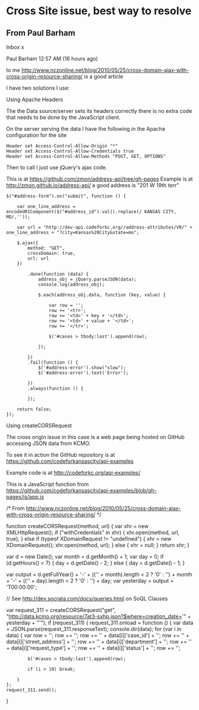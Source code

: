 # Cross Site issue, best way to resolve
## From Paul Barham


Inbox
x 

Paul Barham
12:57 AM (16 hours ago)

to me 
http://www.nczonline.net/blog/2010/05/25/cross-domain-ajax-with-cross-origin-resource-sharing/ is a good article

I have two solutions I use:  


Using Apache Headers

The the Data source/server sets its headers correctly there is no extra code that needs to be done by the JavaScript client.

On the server serving the data I have the following in the Apache configuration for the site

    Header set Access-Control-Allow-Origin "*"
    Header set Access-Control-Allow-Credentials true
    Header set Access-Control-Allow-Methods "POST, GET, OPTIONS"

Then to call I just use jQuery's ajax  code.

This is at https://github.com/zmon/address-api/tree/gh-pages
Example is at http://zmon.github.io/address-api/ a good address is "201 W 19th terr"

    $("#address-form").on("submit", function () {

        var one_line_address = encodeURIComponent($("#address_id").val().replace(/ KANSAS CITY, MO/,''));

        var url = "http://dev-api.codeforkc.org//address-attributes/V0/" + one_line_address + "?city=Kansas%20City&state=mo";

        $.ajax({
            method: "GET",
            crossDomain: true,
            url: url
        })

            .done(function (data) {
                address_obj = jQuery.parseJSON(data);
                console.log(address_obj);

                $.each(address_obj.data, function (key, value) {

                    var row = '';
                    row += '<tr>';
                    row += '<td>' + key + '</td>';
                    row += '<td>' + value + '</td>';
                    row += '</tr>';

                    $('#cases > tbody:last').append(row);

                });

            })
            .fail(function () {
                $('#address-error').show("slow");
                $('#address-error').text('Error');

            })
            .always(function () {

            });

        return false;
    });




Using createCORSRequest

The cross origin issue in this case is a web page being hosted on GitHub accessing JSON data from KCMO.

To see it in action the GitHub repository is at https://github.com/codeforkansascity/api-examples

Example code is at http://codeforkc.org/api-examples/

This is a JavaScript function from https://github.com/codeforkansascity/api-examples/blob/gh-pages/js/app.js



/* From http://www.nczonline.net/blog/2010/05/25/cross-domain-ajax-with-cross-origin-resource-sharing/ */

function createCORSRequest(method, url) {
    var xhr = new XMLHttpRequest();
    if ("withCredentials" in xhr) {
        xhr.open(method, url, true);
    } else if (typeof XDomainRequest != "undefined") {
        xhr = new XDomainRequest();
        xhr.open(method, url);
    } else {
        xhr = null;
    }
    return xhr;
}


var d = new Date();
var month = d.getMonth() + 1;
var day = 0;
if (d.getHours() < 7) {
    day = d.getDate() - 2;
} else {
    day = d.getDate() - 1;
}

var output = d.getFullYear() + '-' +
    (('' + month).length < 2 ? '0' : '') + month + '-' +
    (('' + day).length < 2 ? '0' : '') + day;
var yesterday = output + 'T00:00:00';

// See http://dev.socrata.com/docs/queries.html on SoQL Clauses

var request_311 = createCORSRequest("get", "http://data.kcmo.org/resource/7at3-sxhp.json?$where=creation_date='" + yesterday + "'");
if (request_311) {
    request_311.onload = function () {
        var data = JSON.parse(request_311.responseText);
        console.dir(data);
        for (var i in data) {
            var row = '';
            row += '<tr>';
            row += '<td>' + data[i]['case_id'] + '</td>';
            row += '<td>' + data[i]['street_address'] + '</td>';
            row += '<td>' + data[i]['department'] + '</td>';
            row += '<td>' + data[i]['request_type'] + '</td>';
            row += '<td>' + data[i]['status'] + '</td>';
            row += '</tr>';

            $('#cases > tbody:last').append(row);

            if (i > 10) break;

        }
    };
    request_311.send();
}


            
